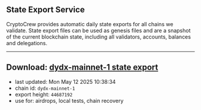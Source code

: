 ## State Export Service
CryptoCrew provides automatic daily state exports for all chains we validate. State export files can be used as genesis files and are a snapshot of the current blockchain state, including all validators, accounts, balances and delegations.

---
**Download: [dydx-mainnet-1 state export](https://dl-tyo.ccvalidators.com/SERVICE/dydx/dydx-mainnet-1_export_44687192.json)**
---

- last updated: Mon May 12 2025 10:38:34
- chain id: `dydx-mainnet-1`
- export height: `44687192`
- use for: airdrops, local tests, chain recovery
